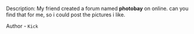 
Description:
My friend created a forum named **photobay** on online. can you find that for me, so i could post the pictures i like.

Author - `Kick`

